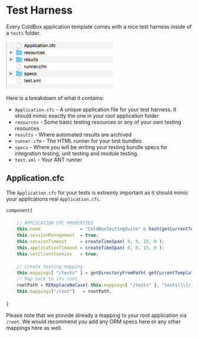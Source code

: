 # Test Harness

Every ColdBox application template comes with a nice test harness inside of a `tests` folder.

![](/images/testharness.png)

Here is a breakdown of what it contains:

* `Application.cfc` - A unique application file for your test harness. It should mimic exactly the one in your root application folder
* `resources` - Some basic testing resources or any of your own testing resources
* `results` - Where automated results are archived
* `runner.cfm` - The HTML runner for your test bundles
* `specs` - Where you will be writing your testing bundle specs for integration testing, unit testing and module testing.
* `test.xml` - Your ANT runner

## Application.cfc

The `Application.cfc` for your tests is extremly important as it should mimic your applications real `Application.cfc`.

```js
component{

	// APPLICATION CFC PROPERTIES
	this.name 				= "ColdBoxTestingSuite" & hash(getCurrentTemplatePath());
	this.sessionManagement 	= true;
	this.sessionTimeout 	= createTimeSpan( 0, 0, 15, 0 );
	this.applicationTimeout = createTimeSpan( 0, 0, 15, 0 );
	this.setClientCookies 	= true;

	// Create testing mapping
	this.mappings[ "/tests" ] = getDirectoryFromPath( getCurrentTemplatePath() );
	// Map back to its root
	rootPath = REReplaceNoCase( this.mappings[ "/tests" ], "tests(\\|/)", "" );
	this.mappings["/root"]   = rootPath;

}
```

Please note that we provide already a mapping to your root application via `/root`.  We would recommend you add any ORM specs here or any other mappings here as well.